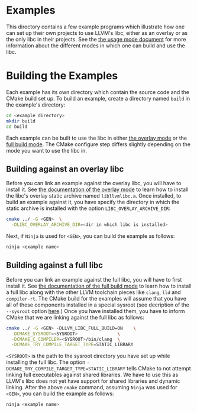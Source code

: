 Examples
========
This directory contains a few example programs which illustrate how one can set
up their own projects to use LLVM's libc, either as an overlay or as the only
libc in their projects. See the
[the usage mode document](https://libc.llvm.org/usage_modes.html) for more
information about the different modes in which one can build and use the libc.

Building the Examples
=====================
Each example has its own directory which contain the source code and the CMake
build set up. To build an example, create a directory named `build` in the
example's directory:

```bash
cd <example directory>
mkdir build
cd build
```

Each example can be built to use the libc in either
[the overlay mode](https://libc.llvm.org/overlay_mode.html) or the
[full build mode](https://libc.llvm.org/fullbuild_mode.html). The CMake
configure step differs slightly depending on the mode you want to use the libc
in.

Building against an overlay libc
--------------------------------

Before you can link an example against the overlay libc, you will have to
install it. See [the documentation of the overlay mode](https://libc.llvm.org/overlay_mode.html)
to learn how to install the libc's overlay static archive named `libllvmlibc.a`.
Once installed, to build an example against it, you have specify the directory
in which the static archive is installed with the option
`LIBC_OVERLAY_ARCHIVE_DIR`:

```bash
cmake ../ -G <GEN>  \
  -DLIBC_OVERLAY_ARCHIVE_DIR=<dir in which libc is installed>
```

Next, if `Ninja` is used for `<GEN>`, you can build the example as follows:

```bash
ninja <example name>
```

Building against a full libc
----------------------------

Before you can link an example against the full libc, you will have to first
install it. See [the documentation of the full build mode](https://libc.llvm.org/fullbuild_mode.html)
to learn how to install a full libc along with the other LLVM toolchain pieces
like `clang`, `lld` and `compiler-rt`. The CMake build for the examples will
assume that you have all of these components installed in a special sysroot
(see decription of the `--sysroot` option
[here](https://gcc.gnu.org/onlinedocs/gcc/Directory-Options.html).) Once you
have installed them, you have to inform CMake that we are linking against the
full libc as follows:

```bash
cmake ../ -G <GEN> -DLLVM_LIBC_FULL_BUILD=ON    \
  -DCMAKE_SYSROOT=<SYSROOT>               \
  -DCMAKE_C_COMPILER=<SYSROOT>/bin/clang  \
  -DCMAKE_TRY_COMPILE_TARGET_TYPE=STATIC_LIBRARY
```

`<SYSROOT>` is the path to the sysroot directory you have set up while
installing the full libc. The option
`-DCMAKE_TRY_COMPILE_TARGET_TYPE=STATIC_LIBRARY` tells CMake to not attempt
linking full executables against shared libraries. We have to use this as LLVM's
libc does not yet have support for shared libraries and dynamic linking. After
the above `cmake` command, assuming `Ninja` was used for `<GEN>`, you can build
the example as follows:


```bash
ninja <example name>
```
